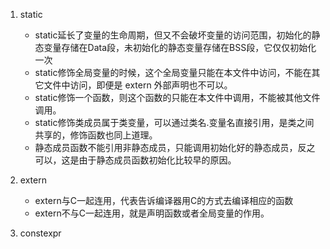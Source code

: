 1. static
    - static延长了变量的生命周期，但又不会破坏变量的访问范围，初始化的静态变量存储在Data段，未初始化的静态变量存储在BSS段，它仅仅初始化一次
    - static修饰全局变量的时候，这个全局变量只能在本文件中访问，不能在其它文件中访问，即便是 extern 外部声明也不可以。
    - static修饰一个函数，则这个函数的只能在本文件中调用，不能被其他文件调用。
    - static修饰类成员属于类变量，可以通过类名.变量名直接引用，是类之间共享的，修饰函数也同上道理。
    - 静态成员函数不能引用非静态成员，只能调用初始化好的静态成员，反之可以，这是由于静态成员函数初始化比较早的原因。

2. extern
    - extern与C一起连用，代表告诉编译器用C的方式去编译相应的函数
    - extern不与C一起连用，就是声明函数或者全局变量的作用。

3. constexpr